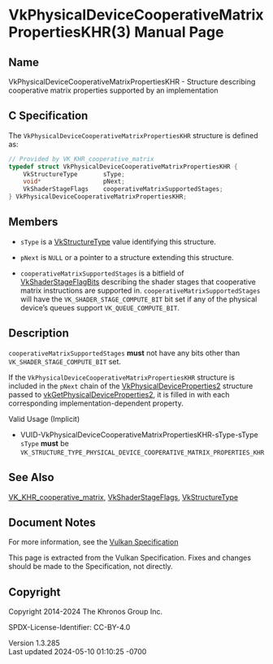 # VkPhysicalDeviceCooperativeMatrixPropertiesKHR(3) Manual Page

## Name

VkPhysicalDeviceCooperativeMatrixPropertiesKHR - Structure describing
cooperative matrix properties supported by an implementation



## <a href="#_c_specification" class="anchor"></a>C Specification

The `VkPhysicalDeviceCooperativeMatrixPropertiesKHR` structure is
defined as:

``` c
// Provided by VK_KHR_cooperative_matrix
typedef struct VkPhysicalDeviceCooperativeMatrixPropertiesKHR {
    VkStructureType       sType;
    void*                 pNext;
    VkShaderStageFlags    cooperativeMatrixSupportedStages;
} VkPhysicalDeviceCooperativeMatrixPropertiesKHR;
```

## <a href="#_members" class="anchor"></a>Members

- `sType` is a [VkStructureType](https://registry.khronos.org/vulkan/specs/1.3-extensions/man/html/VkStructureType.html) value identifying
  this structure.

- `pNext` is `NULL` or a pointer to a structure extending this
  structure.

- <span id="limits-cooperativeMatrixSupportedStages"></span>
  `cooperativeMatrixSupportedStages` is a bitfield of
  [VkShaderStageFlagBits](https://registry.khronos.org/vulkan/specs/1.3-extensions/man/html/VkShaderStageFlagBits.html) describing the
  shader stages that cooperative matrix instructions are supported in.
  `cooperativeMatrixSupportedStages` will have the
  `VK_SHADER_STAGE_COMPUTE_BIT` bit set if any of the physical device’s
  queues support `VK_QUEUE_COMPUTE_BIT`.

## <a href="#_description" class="anchor"></a>Description

`cooperativeMatrixSupportedStages` **must** not have any bits other than
`VK_SHADER_STAGE_COMPUTE_BIT` set.

If the `VkPhysicalDeviceCooperativeMatrixPropertiesKHR` structure is
included in the `pNext` chain of the
[VkPhysicalDeviceProperties2](https://registry.khronos.org/vulkan/specs/1.3-extensions/man/html/VkPhysicalDeviceProperties2.html)
structure passed to
[vkGetPhysicalDeviceProperties2](https://registry.khronos.org/vulkan/specs/1.3-extensions/man/html/vkGetPhysicalDeviceProperties2.html),
it is filled in with each corresponding implementation-dependent
property.

Valid Usage (Implicit)

- <a
  href="#VUID-VkPhysicalDeviceCooperativeMatrixPropertiesKHR-sType-sType"
  id="VUID-VkPhysicalDeviceCooperativeMatrixPropertiesKHR-sType-sType"></a>
  VUID-VkPhysicalDeviceCooperativeMatrixPropertiesKHR-sType-sType  
  `sType` **must** be
  `VK_STRUCTURE_TYPE_PHYSICAL_DEVICE_COOPERATIVE_MATRIX_PROPERTIES_KHR`

## <a href="#_see_also" class="anchor"></a>See Also

[VK_KHR_cooperative_matrix](https://registry.khronos.org/vulkan/specs/1.3-extensions/man/html/VK_KHR_cooperative_matrix.html),
[VkShaderStageFlags](https://registry.khronos.org/vulkan/specs/1.3-extensions/man/html/VkShaderStageFlags.html),
[VkStructureType](https://registry.khronos.org/vulkan/specs/1.3-extensions/man/html/VkStructureType.html)

## <a href="#_document_notes" class="anchor"></a>Document Notes

For more information, see the <a
href="https://registry.khronos.org/vulkan/specs/1.3-extensions/html/vkspec.html#VkPhysicalDeviceCooperativeMatrixPropertiesKHR"
target="_blank" rel="noopener">Vulkan Specification</a>

This page is extracted from the Vulkan Specification. Fixes and changes
should be made to the Specification, not directly.

## <a href="#_copyright" class="anchor"></a>Copyright

Copyright 2014-2024 The Khronos Group Inc.

SPDX-License-Identifier: CC-BY-4.0

Version 1.3.285  
Last updated 2024-05-10 01:10:25 -0700

